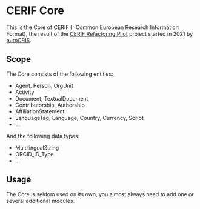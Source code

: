 # CERIF Core

This is the Core of CERIF (=Common European Research Information Format), the result of 
the [CERIF Refactoring Pilot](https://www.eurocris.org/cerif-refactoring-project-introduction) project 
started in 2021 by [euroCRIS](https://www.eurocris.org/).

## Scope

The Core consists of the following entities:
* Agent, Person, OrgUnit
* Activity
* Document, TextualDocument
* Contributorship, Authorship
* AffiliationStatement
* LanguageTag, Language, Country, Currency, Script
* ...

And the following data types:
* MultilingualString
* ORCID_iD_Type
* ...

## Usage

The Core is seldom used on its own, you almost always need to add one or several additional modules.
